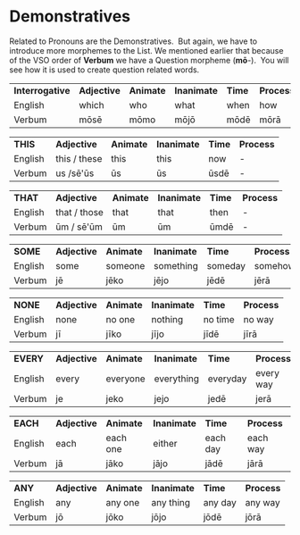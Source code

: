 # Demonstratives

Related to Pronouns are the Demonstratives.&nbsp; But again, we have to introduce more morphemes to the List. We mentioned earlier that because of the VSO order of **Verbum** we have a Question morpheme (**mō**-).&nbsp; You will see how it is used to create question related words.

|||||||
|--- |--- |--- |--- |--- |--- |
|**Interrogative**|**Adjective**|**Animate**|**Inanimate**|**Time**|**Process**|
|English|which|who|what|when|how|
|Verbum|mōsē|mōmo|mōjō|mōdē|mōrā|

|||||||
|--- |--- |--- |--- |--- |--- |
|**THIS**|**Adjective**|**Animate**|**Inanimate**|**Time**|**Process**|
|English|this / these|this|this|now|-|
|Verbum|us /sē'ūs|ūs|ūs|ūsdē|-|

|||||||
|--- |--- |--- |--- |--- |--- |
|**THAT**|**Adjective**|**Animate**|**Inanimate**|**Time**|**Process**|
|English|that / those|that|that|then|-|
|Verbum|ūm / sē'ūm|ūm|ūm|ūmdē|-|

|||||||
|--- |--- |--- |--- |--- |--- |
|**SOME**|**Adjective**|**Animate**|**Inanimate**|**Time**|**Process**|
|English|some|someone|something|someday|somehow|
|Verbum|jē|jēko|jējo|jēdē|jērā|

|||||||
|--- |--- |--- |--- |--- |--- |
|**NONE**|**Adjective**|**Animate**|**Inanimate**|**Time**|**Process**|
|English|none|no one|nothing|no time|no way|
|Verbum|jī|jīko|jījo|jīdē|jīrā|

|||||||
|--- |--- |--- |--- |--- |--- |
|**EVERY**|**Adjective**|**Animate**|**Inanimate**|**Time**|**Process**|
|English|every|everyone|everything|everyday|every way|
|Verbum|je|jeko|jejo|jedē|jerā|

|||||||
|--- |--- |--- |--- |--- |--- |
|**EACH**|**Adjective**|**Animate**|**Inanimate**|**Time**|**Process**|
|English|each|each one|either|each day|each way|
|Verbum|jā|jāko|jājo|jādē|jārā|

|||||||
|--- |--- |--- |--- |--- |--- |
|**ANY**|**Adjective**|**Animate**|**Inanimate**|**Time**|**Process**|
|English|any|any one|any thing|any day|any way|
|Verbum|jō|jōko|jōjo|jōdē|jōrā|
